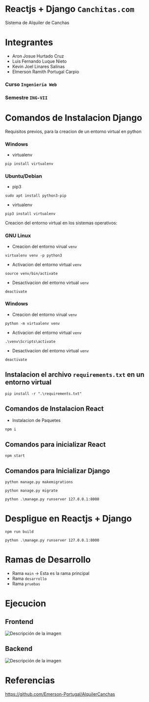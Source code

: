 # Reactjs + Django  `Canchitas.com`

Sistema de Alquiler de Canchas

# Integrantes

- Aron Josue Hurtado Cruz
- Luis Fernando Luque Nieto
- Kevin Joel Linares Salinas
- Elmerson Ramith Portugal Carpio

### Curso `Ingeniería Web` 

### Semestre  `ING-VII`


# Comandos de Instalacion Django

Requisitos previos, para la creacion de un entorno virtual en python

### Windows
- virtualenv
```
pip install virtualenv
```

### Ubuntu/Debian
- pip3
```
sudo apt install python3-pip
```

- virtualenv
```
pip3 install virtualenv
```

Creacion del entorno virtual en los sistemas operativos:

### GNU Linux
- Creacion del entorno virual `venv`
```
virtualenv venv -p python3
```
- Activacion del entorno virtual `venv`
```
source venv/bin/activate
```
- Desactivacion del entorno virtual `venv`
```
deactivate
```

### Windows
- Creacion del entorno virual `venv`
```
python -m virtualenv venv
```
- Activacion del entorno virtual `venv`
```
.\venv\Scripts\activate
```
- Desactivacion del entorno virtual `venv`
```
deactivate
```

##  Instalacion el archivo `requirements.txt` en un entorno virtual
```
pip install -r ".\requirements.txt"
```

## Comandos de Instalacion React

- Instalacion de Paquetes
```
npm i
```

## Comandos para inicializar React

```npm start```


## Comandos para Inicializar Django


```
python manage.py makemigrations 
```
```
python manage.py migrate 
```
```
python .\manage.py runserver 127.0.0.1:8000 
```

# Despligue en Reactjs + Django 

```
npm run build
```
```
python .\manage.py runserver 127.0.0.1:8000 
```

# Ramas de Desarrollo

- Rama `main` -> Esta es la rama principal
- Rama `desarrollo`
- Rama `pruebas`


# Ejecucion

## Frontend

![Descripción de la imagen](./media/img/demoPrueba.png)

## Backend


![Descripción de la imagen](./media/img/demoPrueba2.png)


# Referencias

https://github.com/Emerson-Portugal/AlquilerCanchas

